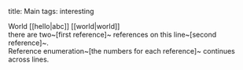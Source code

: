 title: Main
tags: interesting

World
[[hello|abc]] [[world|world]]  
there are two~[first reference]~ references on this line~[second reference]~.   
Reference enumeration~[the numbers for each reference]~ continues across lines.